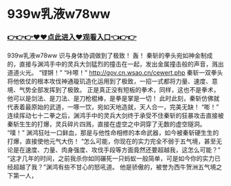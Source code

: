 # 939w乳液w78ww

### <a href="https://github.com/xinfue/dunp/issues/2">👉👉👉♥♥点此进入♥观看入口👈👉👉</a>

939w乳液w78ww
识与身体协调做到了极致！
    轰！
    秦斩的拳头宛如神金制成的，直接与渊鸿手中的灵兵大剑猛烈的撞击在一起，发出金属撞击般的声音，溅出道道火光。
    “铿锵！”
    “咔嚓！”
    http://gov.cn.wsao.cn/cewert.php
    秦斩一双拳头将他依仗的根本攻伐神通璇玑造化运用到了极致，一招一式都将力量、速度、意境、气势全部发挥到了极致。
    正是真正没有短板的拳术，同样，这也不是拳术，他可以是剑法、是刀法、是刀枪棍棒，是拳是掌是一切！
    此时此刻，秦斩仿佛就代表着最原始的武道，一啄一饮，宛如天地造就，天人合一，完美无缺！
    “嘭！”
    连续挥动七十二拳之后，渊鸿手中的灵兵大剑终于承受不住秦斩的狂暴攻击直接被秦斩生生的打爆，灵兵碎片四溅，直接在虚空之中洞穿了无数的虚空隧洞。
    “噗！”
    渊鸿狂吐一口鲜血，那是与他性命相修的本命武器，如今被秦斩硬生生的打爆，直接使他元气大伤！
    “怎么可能，你现在的实力完全不弱于五气境，甚至无论是在速度、力量、肉身强度、攻伐手段等方面竟然还要超越我，这怎么可能？”
    “这才几年的时间，之前我杀你如同碾死一只蚂蚁一般简单，可是如今你的实力已经超越了我？”渊鸿有些不甘心的怒吼道。
    他是骄傲的，被誉为西牛贺洲五气境之下第一人，
